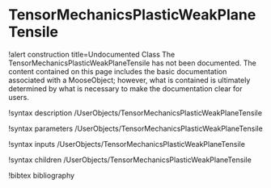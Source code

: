 <!-- MOOSE Documentation Stub: Remove this when content is added. -->

# TensorMechanicsPlasticWeakPlaneTensile

!alert construction title=Undocumented Class
The TensorMechanicsPlasticWeakPlaneTensile has not been documented. The content contained on this page
includes the basic documentation associated with a MooseObject; however, what is contained is
ultimately determined by what is necessary to make the documentation clear for users.

!syntax description /UserObjects/TensorMechanicsPlasticWeakPlaneTensile

!syntax parameters /UserObjects/TensorMechanicsPlasticWeakPlaneTensile

!syntax inputs /UserObjects/TensorMechanicsPlasticWeakPlaneTensile

!syntax children /UserObjects/TensorMechanicsPlasticWeakPlaneTensile

!bibtex bibliography
